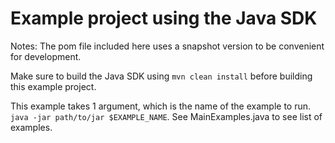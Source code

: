# Example project using the Java SDK

Notes: The pom file included here uses a snapshot version to be convenient for development.

Make sure to build the Java SDK using `mvn clean install` before building this example project.

This example takes 1 argument, which is the name of the example to run. `java -jar path/to/jar $EXAMPLE_NAME`.
See MainExamples.java to see list of examples.